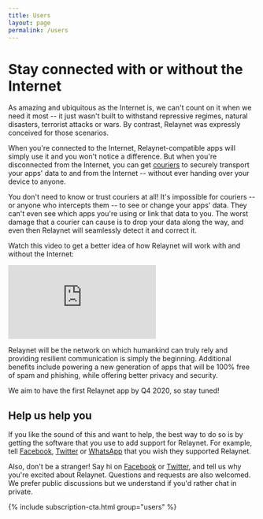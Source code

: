 ```yaml
---
title: Users
layout: page
permalink: /users
---
```


# Stay connected with or without the Internet

As amazing and ubiquitous as the Internet is, we can't count on it when we need it most -- it just wasn't built to withstand repressive regimes, natural disasters, terrorist attacks or wars. By contrast, Relaynet was expressly conceived for those scenarios.

When you're connected to the Internet, Relaynet-compatible apps will simply use it and you won't notice a difference. But when you're disconnected from the Internet, you can get [couriers](./couriers) to securely transport your apps' data to and from the Internet -- without ever handing over your device to anyone.

You don't need to know or trust couriers at all! It's impossible for couriers -- or anyone who intercepts them -- to see or change your apps' data. They can't even see which apps you're using or link that data to you. The worst damage that a courier can cause is to drop your data along the way, and even then Relaynet will seamlessly detect it and correct it.

Watch this video to get a better idea of how Relaynet will work with and without the Internet:

<div class="embedded_video">
    <iframe
        src="https://www.youtube-nocookie.com/embed/_4zP0CfcTj4"
        frameborder="0"
        allow="accelerometer; autoplay; encrypted-media; gyroscope; picture-in-picture"
        allowfullscreen
        >
    </iframe>
</div>

Relaynet will be the network on which humankind can truly rely and providing resilient communication is simply the beginning. Additional benefits include powering a new generation of apps that will be 100% free of spam and phishing, while offering better privacy and security.

We aim to have the first Relaynet app by Q4 2020, so stay tuned!

## Help us help you

If you like the sound of this and want to help, the best way to do so is by getting the software that you use to add support for Relaynet. For example, tell [Facebook][cta_facebook], [Twitter][cta_twitter] or [WhatsApp][cta_whatsapp] that you wish they supported Relaynet.

Also, don't be a stranger! Say hi on [Facebook](https://www.facebook.com/relaynet/) or [Twitter](https://twitter.com/relaynet_), and tell us why you're excited about Relaynet. Questions and requests are also welcomed. We prefer public discussions but we understand if you'd rather chat in private.

{% include subscription-cta.html group="users" %}

[cta_facebook]: https://twitter.com/intent/tweet?url=https%3A%2F%2Frelaynet.network%2F&via=relaynet_&text=.@Facebook%2C%20please%20add%20support%20for%20Relaynet%20so%20I%20can%20continue%20to%20use%20Facebook%20when%20the%20Internet%20is%20cut%20off&hashtags=KeepItOn
[cta_twitter]: https://twitter.com/intent/tweet?url=https%3A%2F%2Frelaynet.network%2F&via=relaynet_&text=.@Twitter%2C%20please%20add%20support%20for%20Relaynet%20so%20I%20can%20continue%20to%20use%20Twitter%20when%20the%20Internet%20is%20cut%20off&hashtags=KeepItOn
[cta_whatsapp]: https://twitter.com/intent/tweet?url=https%3A%2F%2Frelaynet.network%2F&via=relaynet_&text=.@WhatsApp%2C%20please%20add%20support%20for%20Relaynet%20so%20I%20can%20continue%20to%20use%20WhatsApp%20when%20the%20Internet%20is%20cut%20off&hashtags=KeepItOn
